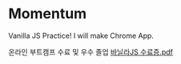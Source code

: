 # Momentum

Vanilla JS Practice! I will make Chrome App.

온라인 부트캠프 수료 및 우수 졸업
[바닐라JS 수료증.pdf](https://github.com/suhapy/momentum/files/8213377/JS.pdf)

